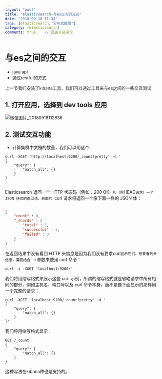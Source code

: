 ```yaml
---
layout: "post"
title: "elasticsearch-与es之间的交互"
date: "2018-09-18 11:34"
tags: [elasticsearch,'分布式搜索']
category: [elasticsearch]
comments: true    // 是否开启评论
---
```


# 与es之间的交互

- java api
- 通过restful的方式

上一节我们安装了kibana工具，我们可以通过工具来与es之间的一些交互测试


## 1. 打开应用，选择到 dev tools 应用
![微信图片_20180918112836](https://i.imgur.com/MQq6wPu.png)


## 2. 测试交互功能
- 计算集群中文档的数量，我们可以用这个:

```
curl -XGET 'http://localhost:9200/_count?pretty' -d '
{
    "query": {
        "match_all": {}
    }
}
'
```

Elasticsearch 返回一个 HTTP 状态码（例如：200 OK`）和（除`HEAD`请求）一个 JSON 格式的返回值。前面的 `curl 请求将返回一个像下面一样的 JSON 体：

```JSON

{
    "count" : 0,
    "_shards" : {
        "total" : 5,
        "successful" : 5,
        "failed" : 0
    }
}

```

在返回结果中没有看到 HTTP 头信息是因为我们没有要求curl`显示它们。想要看到头信息，需要结合 `-i 参数来使用 curl 命令：

```curl
curl -i -XGET 'localhost:9200/'

```

我们将用缩写格式来展示这些 curl 示例，所谓的缩写格式就是省略请求中所有相同的部分，例如主机名、端口号以及 curl 命令本身。而不是像下面显示的那样用一个完整的请求：

```
curl -XGET 'localhost:9200/_count?pretty' -d '
{
    "query": {
        "match_all": {}
    }
}'
```

我们将用缩写格式显示：

```
GET /_count
{
    "query": {
        "match_all": {}
    }
}
```
这种写法在kibana种也是支持的。
